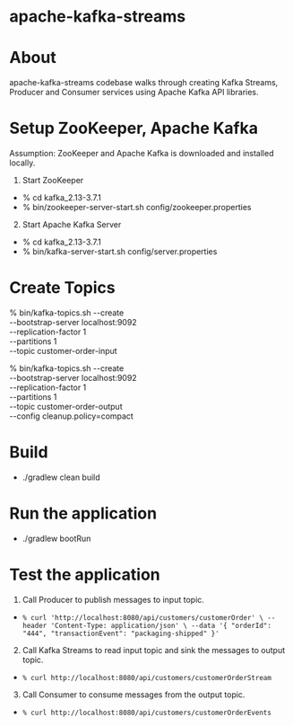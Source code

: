 # apache-kafka-streams

# About
apache-kafka-streams codebase walks through creating Kafka Streams, Producer and Consumer services using Apache Kafka API libraries.

# Setup ZooKeeper, Apache Kafka
Assumption: ZooKeeper and Apache Kafka is downloaded and installed locally.

1. Start ZooKeeper
- % cd kafka_2.13-3.7.1
- % bin/zookeeper-server-start.sh config/zookeeper.properties

2. Start Apache Kafka Server
- % cd kafka_2.13-3.7.1
- % bin/kafka-server-start.sh config/server.properties

# Create Topics
% bin/kafka-topics.sh --create \
--bootstrap-server localhost:9092 \
--replication-factor 1 \
--partitions 1 \
--topic customer-order-input

% bin/kafka-topics.sh --create \
--bootstrap-server localhost:9092 \
--replication-factor 1 \
--partitions 1 \
--topic customer-order-output \
--config cleanup.policy=compact

# Build
- ./gradlew clean build

# Run the application
- ./gradlew bootRun

# Test the application
1. Call Producer to publish messages to input topic.
- ``% curl 'http://localhost:8080/api/customers/customerOrder' \
  --header 'Content-Type: application/json' \
  --data '{
  "orderId": "444", "transactionEvent": "packaging-shipped"
  }'``

2. Call Kafka Streams to read input topic and sink the messages to output topic.
- ``% curl http://localhost:8080/api/customers/customerOrderStream``

3. Call Consumer to consume messages from the output topic.
- ``% curl http://localhost:8080/api/customers/customerOrderEvents``
